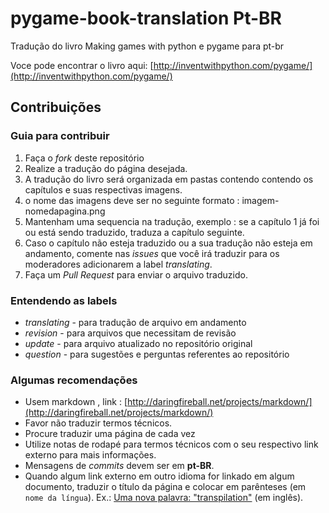 ﻿pygame-book-translation Pt-BR
============================




Tradução do livro Making games with python e pygame para pt-br

Voce pode encontrar o livro aqui: [http://inventwithpython.com/pygame/](http://inventwithpython.com/pygame/)


## Contribuições

### Guia para contribuir

1. Faça o *fork* deste repositório
2. Realize a tradução do página desejada.
3. A tradução do livro será organizada em pastas contendo contendo os capítulos e suas respectivas imagens.
4. o nome das imagens deve ser no seguinte formato : imagem-nomedapagina.png
5. Mantenham uma sequencia na tradução, exemplo : se a capítulo 1 já foi ou está sendo traduzido, traduza a capítulo seguinte.
6. Caso o capítulo  não esteja traduzido ou a sua tradução não esteja em andamento, comente nas *issues* que você irá traduzir para os moderadores adicionarem a label *translating*.
7. Faça um *Pull Request* para enviar o arquivo traduzido.


### Entendendo as labels

- *translating* - para tradução de arquivo em andamento
- *revision* - para arquivos que necessitam de revisão
- *update*  - para arquivo atualizado no repositório original
- *question* - para sugestões e perguntas referentes ao repositório


### Algumas recomendações

- Usem markdown , link : [http://daringfireball.net/projects/markdown/](http://daringfireball.net/projects/markdown/)
- Favor não traduzir termos técnicos.
- Procure traduzir uma página de cada vez
- Utilize notas de rodapé para termos técnicos com o seu respectivo link externo para mais informações.
- Mensagens de *commits* devem ser em **pt-BR**.
- Quando algum link externo em outro idioma for linkado em algum documento, traduzir o título da página e colocar em parênteses (em `nome da língua`). Ex.: [Uma nova palavra: "transpilation"](http://forum.world.st/Ah-a-new-word-transpilation-td4676435.html) (em inglês).
